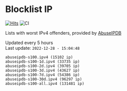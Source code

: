 # Blocklist IP

[![Hits](https://hits.seeyoufarm.com/api/count/incr/badge.svg?url=https%3A%2F%2Fgithub.com%2Fborestad%2Fblocklist-ip%2F&count_bg=%2379C83D&title_bg=%23555555&icon=&icon_color=%23E7E7E7&title=hits&edge_flat=false)](https://hits.seeyoufarm.com)  ![CI](https://img.shields.io/github/workflow/status/borestad/blocklist-ip/CI?style=flat-square)

Lists with worst IPv4 offenders, provided by [AbuseIPDB](https://www.abuseipdb.com/)

<!-- FOOTER-PLACEHOLDER -->
Updated every 5 hours<br>
Last update: `2022-12-28 - 15:04:48`
```
abuseipdb-s100.ipv4 (15102 ip)
abuseipdb-s100-1d.ipv4 (33735 ip)
abuseipdb-s100-2d.ipv4 (39705 ip)
abuseipdb-s100-3d.ipv4 (43627 ip)
abuseipdb-s100-7d.ipv4 (54386 ip)
abuseipdb-s100-30d.ipv4 (96297 ip)
abuseipdb-s100-all.ipv4 (131481 ip)
```

